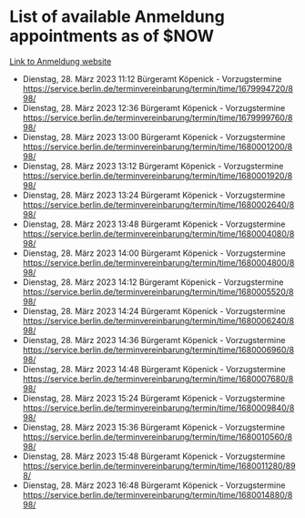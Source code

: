# List of available Anmeldung appointments as of $NOW
[Link to Anmeldung website](https://service.berlin.de/terminvereinbarung/termin/tag.php?termin=1&anliegen[]=120686&dienstleisterlist=122210,122217,327316,122219,327312,122227,327314,122231,327346,122243,327348,122254,122252,329742,122260,329745,122262,329748,122271,327278,122273,327274,122277,327276,330436,122280,327294,122282,327290,122284,327292,122291,327270,122285,327266,122286,327264,122296,327268,150230,329760,122297,327286,122294,327284,122312,329763,122314,329775,122304,327330,122311,327334,122309,327332,317869,122281,327352,122279,329772,122283,122276,327324,122274,327326,122267,329766,122246,327318,122251,327320,122257,327322,122208,327298,122226,327300&herkunft=http%3A%2F%2Fservice.berlin.de%2Fdienstleistung%2F120686%2F)
- Dienstag, 28. März 2023 11:12 Bürgeramt Köpenick - Vorzugstermine https://service.berlin.de/terminvereinbarung/termin/time/1679994720/898/
- Dienstag, 28. März 2023 12:36 Bürgeramt Köpenick - Vorzugstermine https://service.berlin.de/terminvereinbarung/termin/time/1679999760/898/
- Dienstag, 28. März 2023 13:00 Bürgeramt Köpenick - Vorzugstermine https://service.berlin.de/terminvereinbarung/termin/time/1680001200/898/
- Dienstag, 28. März 2023 13:12 Bürgeramt Köpenick - Vorzugstermine https://service.berlin.de/terminvereinbarung/termin/time/1680001920/898/
- Dienstag, 28. März 2023 13:24 Bürgeramt Köpenick - Vorzugstermine https://service.berlin.de/terminvereinbarung/termin/time/1680002640/898/
- Dienstag, 28. März 2023 13:48 Bürgeramt Köpenick - Vorzugstermine https://service.berlin.de/terminvereinbarung/termin/time/1680004080/898/
- Dienstag, 28. März 2023 14:00 Bürgeramt Köpenick - Vorzugstermine https://service.berlin.de/terminvereinbarung/termin/time/1680004800/898/
- Dienstag, 28. März 2023 14:12 Bürgeramt Köpenick - Vorzugstermine https://service.berlin.de/terminvereinbarung/termin/time/1680005520/898/
- Dienstag, 28. März 2023 14:24 Bürgeramt Köpenick - Vorzugstermine https://service.berlin.de/terminvereinbarung/termin/time/1680006240/898/
- Dienstag, 28. März 2023 14:36 Bürgeramt Köpenick - Vorzugstermine https://service.berlin.de/terminvereinbarung/termin/time/1680006960/898/
- Dienstag, 28. März 2023 14:48 Bürgeramt Köpenick - Vorzugstermine https://service.berlin.de/terminvereinbarung/termin/time/1680007680/898/
- Dienstag, 28. März 2023 15:24 Bürgeramt Köpenick - Vorzugstermine https://service.berlin.de/terminvereinbarung/termin/time/1680009840/898/
- Dienstag, 28. März 2023 15:36 Bürgeramt Köpenick - Vorzugstermine https://service.berlin.de/terminvereinbarung/termin/time/1680010560/898/
- Dienstag, 28. März 2023 15:48 Bürgeramt Köpenick - Vorzugstermine https://service.berlin.de/terminvereinbarung/termin/time/1680011280/898/
- Dienstag, 28. März 2023 16:48 Bürgeramt Köpenick - Vorzugstermine https://service.berlin.de/terminvereinbarung/termin/time/1680014880/898/
